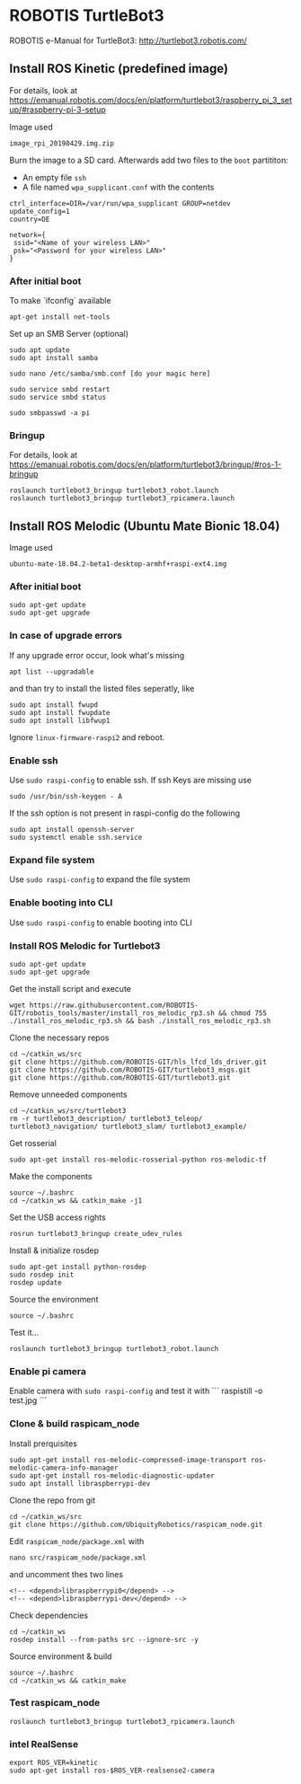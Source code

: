 # ROBOTIS TurtleBot3
ROBOTIS e-Manual for TurtleBot3: http://turtlebot3.robotis.com/

## Install ROS Kinetic (predefined image)
For details, look at
https://emanual.robotis.com/docs/en/platform/turtlebot3/raspberry_pi_3_setup/#raspberry-pi-3-setup

Image used
```
image_rpi_20190429.img.zip
```
Burn the image to a SD card. Afterwards add two files to the `boot` partititon:

- An empty  file `ssh`
- A file named `wpa_supplicant.conf` with the contents
```
ctrl_interface=DIR=/var/run/wpa_supplicant GROUP=netdev
update_config=1
country=DE

network={
 ssid="<Name of your wireless LAN>"
 psk="<Password for your wireless LAN>"
}
```

### After initial boot
To make  `ifconfig´ available
```
apt-get install net-tools 
```

Set up an SMB Server (optional)
```
sudo apt update
sudo apt install samba

sudo nano /etc/samba/smb.conf [do your magic here]

sudo service smbd restart
sudo service smbd status

sudo smbpasswd -a pi
```

### Bringup
For details, look at
https://emanual.robotis.com/docs/en/platform/turtlebot3/bringup/#ros-1-bringup
```
roslaunch turtlebot3_bringup turtlebot3_robot.launch
roslaunch turtlebot3_bringup turtlebot3_rpicamera.launch
```

## Install ROS Melodic (Ubuntu Mate Bionic 18.04)
Image used
```
ubuntu-mate-18.04.2-beta1-desktop-armhf+raspi-ext4.img
```

### After initial boot
```
sudo apt-get update
sudo apt-get upgrade
```

### In case of upgrade errors
If any upgrade error occur, look what's missing
```
apt list --upgradable
``` 
and than try to install the listed files seperatly, like
```
sudo apt install fwupd
sudo apt install fwupdate
sudo apt install libfwup1
```
Ignore `linux-firmware-raspi2` and reboot.


### Enable ssh
Use `sudo raspi-config` to enable ssh. If ssh Keys are missing use
```
sudo /usr/bin/ssh-keygen - A
```

If the ssh option is not present in raspi-config do the following
```
sudo apt install openssh-server
sudo systemctl enable ssh.service
```

### Expand file system
Use `sudo raspi-config` to expand the file system

### Enable booting into CLI
Use `sudo raspi-config` to enable booting into CLI

### Install ROS Melodic for Turtlebot3
```
sudo apt-get update
sudo apt-get upgrade
```

Get the install script and execute
```
wget https://raw.githubusercontent.com/ROBOTIS-GIT/robotis_tools/master/install_ros_melodic_rp3.sh && chmod 755 ./install_ros_melodic_rp3.sh && bash ./install_ros_melodic_rp3.sh
```

Clone the necessary repos
```
cd ~/catkin_ws/src
git clone https://github.com/ROBOTIS-GIT/hls_lfcd_lds_driver.git
git clone https://github.com/ROBOTIS-GIT/turtlebot3_msgs.git
git clone https://github.com/ROBOTIS-GIT/turtlebot3.git
```

Remove unneeded components
```
cd ~/catkin_ws/src/turtlebot3
rm -r turtlebot3_description/ turtlebot3_teleop/ turtlebot3_navigation/ turtlebot3_slam/ turtlebot3_example/
```

Get rosserial
```
sudo apt-get install ros-melodic-rosserial-python ros-melodic-tf
```

Make the components
```
source ~/.bashrc
cd ~/catkin_ws && catkin_make -j1
```

Set the USB access rights
```
rosrun turtlebot3_bringup create_udev_rules
```

Install & initialize rosdep
``` 
sudo apt-get install python-rosdep
sudo rosdep init
rosdep update
``` 

Source the environment
```
source ~/.bashrc
```

Test it...
``` 
roslaunch turtlebot3_bringup turtlebot3_robot.launch
``` 


### Enable pi camera
Enable camera with `sudo raspi-config` and test it with
´´´
raspistill -o test.jpg
´´´


### Clone & build raspicam_node
Install prerquisites
```
sudo apt-get install ros-melodic-compressed-image-transport ros-melodic-camera-info-manager
sudo apt-get install ros-melodic-diagnostic-updater
sudo apt install libraspberrypi-dev
```

Clone the repo from git
```
cd ~/catkin_ws/src
git clone https://github.com/UbiquityRobotics/raspicam_node.git
```

Edit `raspicam_node/package.xml` with
```
nano src/raspicam_node/package.xml
```
and uncomment thes two lines
```
<!-- <depend>libraspberrypi0</depend> -->
<!-- <depend>libraspberrypi-dev</depend> -->
```

Check dependencies
```
cd ~/catkin_ws
rosdep install --from-paths src --ignore-src -y
```

Source environment & build
```
source ~/.bashrc
cd ~/catkin_ws && catkin_make
```

### Test raspicam_node
```
roslaunch turtlebot3_bringup turtlebot3_rpicamera.launch
```


### intel RealSense
```
export ROS_VER=kinetic 
sudo apt-get install ros-$ROS_VER-realsense2-camera
```